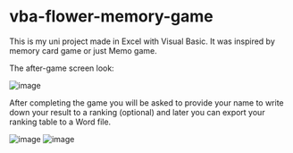 # vba-flower-memory-game

This is my uni project made in Excel with Visual Basic. It was inspired by memory card game or just Memo game.

The after-game screen look:

![image](https://github.com/user-attachments/assets/5edd0307-ca64-4765-906e-ac4fbd3df340)

After completing the game you will be asked to provide your name to write down your result to a ranking (optional) and later you can export your ranking table to a Word file.

![image](https://github.com/user-attachments/assets/c4588f20-00a8-497e-9613-bac5e12ecab6)  ![image](https://github.com/user-attachments/assets/17822c16-1a81-4cee-8011-a5d36bfc92e4)


